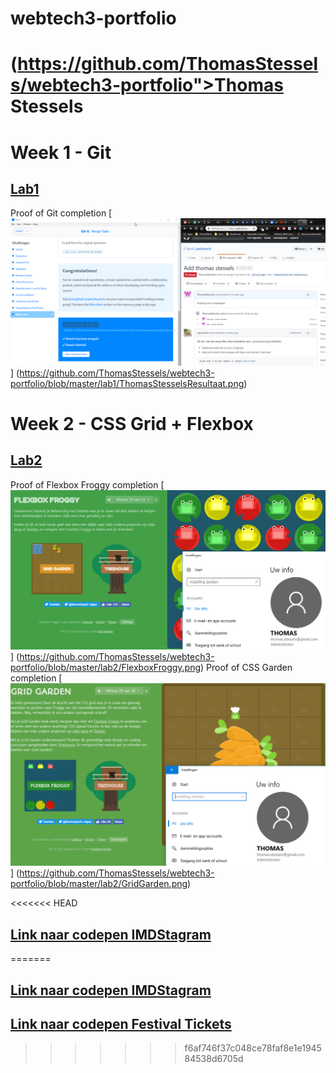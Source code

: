 # webtech3-portfolio

# (https://github.com/ThomasStessels/webtech3-portfolio">Thomas Stessels</a>

# Week 1 - Git
## [Lab1](https://github.com/ThomasStessels/webtech3-portfolio/tree/master/lab1)
Proof of Git completion
[![GitCompletion](https://github.com/ThomasStessels/webtech3-portfolio/blob/master/lab1/ThomasStesselsResultaat.png)]
(https://github.com/ThomasStessels/webtech3-portfolio/blob/master/lab1/ThomasStesselsResultaat.png)
# Week 2 - CSS Grid + Flexbox
## [Lab2](https://github.com/ThomasStessels/webtech3-portfolio/tree/master/lab2)
Proof of Flexbox Froggy completion
[![FlexboxFroggy](https://github.com/ThomasStessels/webtech3-portfolio/blob/master/lab2/FlexboxFroggy.png)]
(https://github.com/ThomasStessels/webtech3-portfolio/blob/master/lab2/FlexboxFroggy.png)
Proof of CSS Garden completion
[![GridGarden](https://github.com/ThomasStessels/webtech3-portfolio/blob/master/lab2/GridGarden.png)]
(https://github.com/ThomasStessels/webtech3-portfolio/blob/master/lab2/GridGarden.png)   
        
<<<<<<< HEAD
## [Link naar codepen IMDStagram](https://codepen.io/ThomCode/pen/YgoVMv?editors=1100")
=======
## [Link naar codepen IMDStagram](https://codepen.io/ThomCode/pen/YgoVMv?editors=1100)
## [Link naar codepen Festival Tickets](https://codepen.io/ThomCode/pen/ZZWajo)
>>>>>>> f6af746f37c048ce78faf8e1e194584538d6705d
